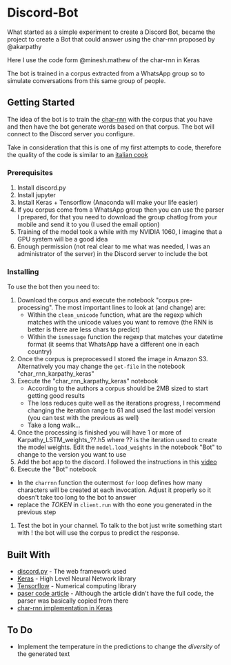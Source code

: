 # Discord-Bot

What started as a simple experiment to create a Discord Bot, became the project to create a Bot that could answer using the char-rnn proposed by @akarpathy

Here I use the code form @minesh.mathew of the char-rnn in Keras

The bot is trained in a corpus extracted from a WhatsApp group so to simulate conversations from this same group of people.

## Getting Started

The idea of the bot is to train the [char-rnn](https://github.com/karpathy/char-rnn) with the corpus that you have and then have the bot generate words based on that corpus. The bot will connect to the Discord server you configure.

Take in consideration that this is one of my first attempts to code, therefore the quality of the code is similar to an [italian cook](https://en.wikipedia.org/wiki/Spaghetti_code)

### Prerequisites

1. Install discord.py
1. Install jupyter
1. Install Keras + Tensorflow (Anaconda will make your life easier)
1. If you corpus come from a WhatsApp group then you can use the parser I prepared, for that you need to download the group chatlog from your mobile and send it to you (I used the email option)
1. Training of the model took a while with my NVIDIA 1060, I imagine that a GPU system will be a good idea
1. Enough permission (not real clear to me what was needed, I was an administrator of the server) in the Discord server to include the bot

### Installing

To use the bot then you need to:

1. Download the corpus and execute the notebook "corpus pre-processing". The most important lines to look at (and change) are:
   * Within the `clean_unicode` function, what are the regexp which matches with the unicode values you want to remove (the RNN is better is there are less chars to predict)
   * Within the `ismessage` function the regexp that matches your datetime format (it seems that WhatsApp have a different one in each country)
1. Once the corpus is preprocessed I stored the image in Amazon S3. Alternatively you may change the `get-file` in the notebook "char_rnn_karpathy_keras"
1. Execute the "char_rnn_karpathy_keras" notebook
   * According to the authors a corpus should be 2MB sized to start getting good results
   * The loss reduces quite well as the iterations progress, I recommend changing the iteration range to 61 and used the last model version (you can test with the previous as well)
   * Take a long walk...
1. Once the processing is finished you will have 1 or more of Karpathy_LSTM_weights_??.h5 where ?? is the iteration used to create the model weights. Edit the `model.load_weights` in the notebook "Bot" to change to the version you want to use
1. Add the bot app to the discord. I followed the instructions in this [video](https://www.youtube.com/watch?v=u6tBvQSXJ7I)
1. Execute the "Bot" notebook
  * In the `charrnn` function the outermost `for` loop defines how many characters will be created at each invocation. Adjust it properly so it doesn't take too long to the bot to answer
  * replace the _TOKEN_ in `client.run` with tho eone you generated in the previous step
1. Test the bot in your channel. To talk to the bot just write something start with ! the bot will use the corpus to predict the response.

## Built With

* [discord.py](http://www.dropwizard.io/1.0.2/docs/) - The web framework used
* [Keras](https://keras.io/) - High Level Neural Network library
* [Tensorflow](https://www.tensorflow.org/) - Numerical computing library
* [paser code article](https://dscience.co.uk/whatsapp-ening-text-analytics-with-a-whatsapp-message-log/) - Although the article didn't have the full code, the parser was basically copied from there
* [char-rnn implementation in Keras](https://github.com/mineshmathew/char_rnn_karpathy_keras)


## To Do

* Implement the temperature in the predictions to change the _diversity_ of the generated text
